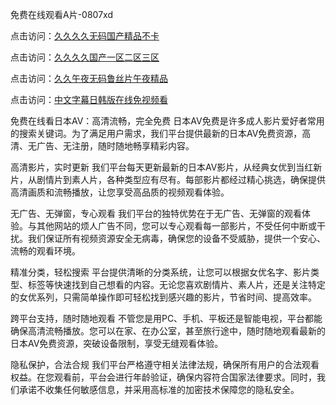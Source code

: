 免费在线观看A片-0807xd


点击访问：<a href="https://heiliaoxqkkct.pages.dev">久久久久无码国产精品不卡</a>

点击访问：<a href="https://heiliaoxwd5i8.pages.dev">久久久久国产一区二区三区</a>

点击访问：<a href="https://vassv.pages.dev/">久久午夜无码鲁丝片午夜精品</a>

点击访问：<a href="https://rtj-3zo.pages.dev/">中文字幕日韩版在线免视频看</a>


免费在线看日本AV：高清流畅，完全免费
日本AV免费是许多成人影片爱好者常用的搜索关键词。为了满足用户需求，我们平台提供最新的日本AV免费资源，高清、无广告、无注册，随时随地畅享精彩内容。

高清影片，实时更新
我们平台每天更新最新的日本AV影片，从经典女优到当红新片，从剧情片到素人片，各种类型应有尽有。每部影片都经过精心挑选，确保提供高清画质和流畅播放，让您享受高品质的视频观看体验。

无广告、无弹窗，专心观看
我们平台的独特优势在于无广告、无弹窗的观看体验。与其他网站的烦人广告不同，您可以专心观看每一部影片，不受任何中断或干扰。我们保证所有视频资源安全无病毒，确保您的设备不受威胁，提供一个安心、流畅的观看环境。

精准分类，轻松搜索
平台提供清晰的分类系统，让您可以根据女优名字、影片类型、标签等快速找到自己想看的内容。无论您喜欢剧情片、素人片，还是关注特定的女优系列，只需简单操作即可轻松找到感兴趣的影片，节省时间、提高效率。

跨平台支持，随时随地观看
不管您是用PC、手机、平板还是智能电视，平台都能确保高清流畅播放。您可以在家、在办公室，甚至旅行途中，随时随地观看最新的日本AV免费资源，突破设备限制，享受无缝观看体验。

隐私保护，合法合规
我们平台严格遵守相关法律法规，确保所有用户的合法观看权益。在您观看前，平台会进行年龄验证，确保内容符合国家法律要求。同时，我们承诺不收集任何敏感信息，并采用高标准的加密技术保障您的隐私安全。



<span style="display:none;">[Canonical link]( https://github.com/562xda/32515 ）</span>
